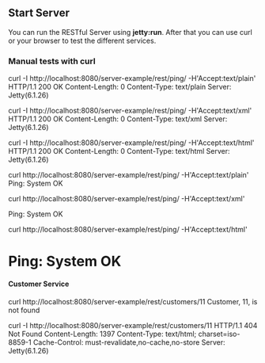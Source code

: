 <h2>Start Server</h2>

You can run the RESTful Server using <b>jetty:run</b>. After that you can use curl or your browser to test the different services.

<h3>Manual tests with curl</h3>

curl -I http://localhost:8080/server-example/rest/ping/ -H'Accept:text/plain' 
HTTP/1.1 200 OK
Content-Length: 0
Content-Type: text/plain
Server: Jetty(6.1.26)

curl -I http://localhost:8080/server-example/rest/ping/ -H'Accept:text/xml' 
HTTP/1.1 200 OK
Content-Length: 0
Content-Type: text/xml
Server: Jetty(6.1.26)

curl -I http://localhost:8080/server-example/rest/ping/ -H'Accept:text/html' 
HTTP/1.1 200 OK
Content-Length: 0
Content-Type: text/html
Server: Jetty(6.1.26)

curl http://localhost:8080/server-example/rest/ping/ -H'Accept:text/plain' 
Ping: System OK

curl http://localhost:8080/server-example/rest/ping/ -H'Accept:text/xml' 
<?xml version="1.0"?><ping>Ping: System OK</ping>

curl http://localhost:8080/server-example/rest/ping/ -H'Accept:text/html' 
<html><title>Ping: System OK</title><body><h1>Ping: System OK</h1></body></html> 

<h4>Customer Service</h4>


curl http://localhost:8080/server-example/rest/customers/11
Customer, 11, is not found

curl -I http://localhost:8080/server-example/rest/customers/11
HTTP/1.1 404 Not Found
Content-Length: 1397
Content-Type: text/html; charset=iso-8859-1
Cache-Control: must-revalidate,no-cache,no-store
Server: Jetty(6.1.26)


